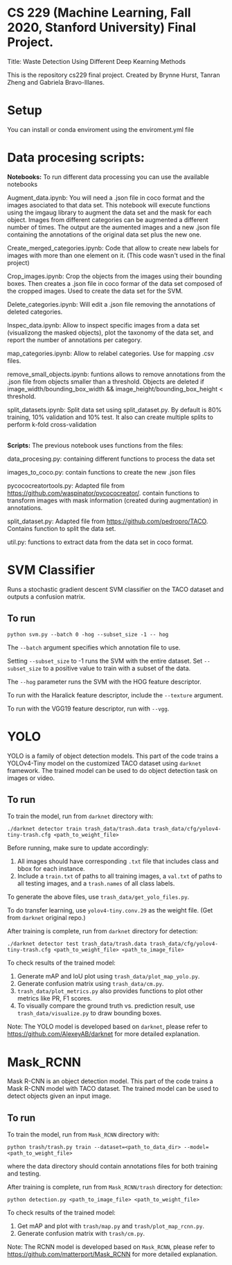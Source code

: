 
# CS 229 (Machine Learning, Fall 2020, Stanford University) Final Project.
Title: Waste Detection Using Different Deep Kearning Methods 

This is the repository cs229 final project.
Created by Brynne Hurst, Tanran Zheng and Gabriela Bravo-Illanes.



# Setup
You can install or conda enviroment using the enviroment.yml file


# Data procesing scripts:
**Notebooks:**
To run different data processing you can use the available notebooks

Augment_data.ipynb: You will need a .json file in coco format and the images asociated to that data set. This notebook will execute functions using the imgaug library to augment the data set and the mask for each object. Images from different categories can be augmented a different number of times. The output are the aumented images and a new .json file containing the annotations of the original data set plus the new one.

Create_merged_categories.ipynb: Code that allow to create new labels for images with more than one element on it. (This code wasn't used in the final project)

Crop_images.ipynb: Crop the objects from the images using their bounding boxes. Then creates a .json file in coco formar of the data set composed of the cropped images. Used to create the data set for the SVM.

Delete_categories.ipynb: Will edit a .json file removing the annotations of deleted categories.

Inspec_data.ipynb: Allow to inspect specific images from a data set (visualizong the masked objects), plot the taxonomy of the data set, and report the number of annotations per category.

map_categories.ipynb: Allow to relabel categories. Use for mapping .csv files.

remove_small_objects.ipynb: funtions allows to remove annotations from the .json file from objects smaller than a threshold. Objects are deleted if image_width/bounding_box_width && image_height/bounding_box_height < threshold.

split_datasets.ipynb: Split data set using split_dataset.py. By default is 80% training, 10% validation and 10% test. It also can create multiple splits to perform k-fold cross-validation
<br />
<br />


**Scripts:**
The previous notebook uses functions from the files:

data_procesing.py: containing different functions to process the data set

images_to_coco.py: contain functions to create the new .json files

pycococreatortools.py: Adapted file from  https://github.com/waspinator/pycococreator/. contain functions to transform images with mask information (created during augmentation) in annotations.

split_dataset.py: Adapted file from https://github.com/pedropro/TACO. Contains function to split the data set.

util.py: functions to extract data from the data set in coco format.



# SVM Classifier
Runs a stochastic gradient descent SVM classifier on the TACO dataset and outputs a confusion matrix.

## To run
```
python svm.py --batch 0 -hog --subset_size -1 -- hog
```

The `--batch` argument specifies which annotation file to use.

Setting `--subset_size` to -1 runs the SVM with the entire dataset. Set `--subset_size` to a positive value to train with a subset of the data.

The `--hog` parameter runs the SVM with the HOG feature descriptor. 

To run with the Haralick feature descriptor, include the `--texture` argument. 

To run with the VGG19 feature descriptor, run with `--vgg`.




# YOLO
YOLO is a family of object detection models. This part of the code trains a YOLOv4-Tiny model on the customized TACO dataset using `darknet` framework. The trained model can be used to do object detection task on 
images or video. 

## To run
To train the model, run from `darknet` directory with:
```
./darknet detector train trash_data/trash.data trash_data/cfg/yolov4-tiny-trash.cfg <path_to_weight_file> 
```
Before running, make sure to update accordingly:
1. All images should have corresponding `.txt` file that includes class and bbox for each instance. 
2. Include a `train.txt` of paths to all training images, a `val.txt` of paths to all testing images, and a `trash.names` of all class labels.

To generate the above files, use `trash_data/get_yolo_files.py`.

To do transfer learning, use `yolov4-tiny.conv.29` as the weight file. (Get from `darknet` original repo.)


After training is complete, run from `darknet` directory for detection:
```
./darknet detector test trash_data/trash.data trash_data/cfg/yolov4-tiny-trash.cfg <path_to_weight_file> <path_to_image_file>
```
To check results of the trained model:
1. Generate mAP and IoU plot using `trash_data/plot_map_yolo.py`.
2. Generate confusion matrix using `trash_data/cm.py`.
3. `trash_data/plot_metrics.py` also provides functions to plot other metrics like PR, F1 scores.
4. To visually compare the ground truth vs. prediction result, use `trash_data/visualize.py` to draw bounding boxes.

Note: The YOLO model is developed based on `darknet`, please refer to https://github.com/AlexeyAB/darknet for more detailed explanation.


# Mask_RCNN
Mask R-CNN is an object detection model. This part of the code trains a Mask R-CNN model with TACO dataset. The trained model can be used to detect objects given an input image.

## To run
To train the model, run from `Mask_RCNN` directory with:
```
python trash/trash.py train --dataset=<path_to_data_dir> --model=<path_to_weight_file>
```
where the data directory should contain annotations files for both training and testing.

After training is complete, run from `Mask_RCNN/trash` directory for detection:
```
python detection.py <path_to_image_file> <path_to_weight_file>
```
To check results of the trained model:
1. Get mAP and plot with `trash/map.py` and `trash/plot_map_rcnn.py`.
2. Generate confusion matrix with `trash/cm.py`.

Note: The RCNN model is developed based on `Mask_RCNN`, please refer to https://github.com/matterport/Mask_RCNN for more detailed explanation.


